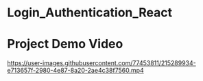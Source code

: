 # Login_Authentication_React

# Project Demo Video

https://user-images.githubusercontent.com/77453811/215289934-e713657f-2980-4e87-8a20-2ae4c38f7560.mp4

